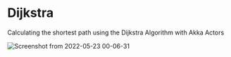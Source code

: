 # Dijkstra

Calculating the shortest path using the Dijkstra Algorithm with Akka Actors


![Screenshot from 2022-05-23 00-06-31](https://user-images.githubusercontent.com/39958750/169719884-c37c1c5d-e46d-463c-bd40-4c7d06052848.png)
